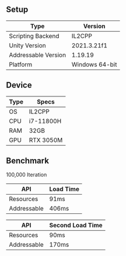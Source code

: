 ## Setup

| Type             | Version                                                                  |
| ----------------- | ------------------------------------------------------------------ |
| Scripting Backend | IL2CPP |
| Unity Version | 2021.3.21f1 |
| Addressable Version | 1.19.19 |
| Platform | Windows 64-bit |

## Device

| Type             | Specs                                          |
| ----------------- | ------------------------------------------------------------------ |
| OS | IL2CPP |
| CPU | i7-11800H |
| RAM | 32GB |
| GPU | RTX 3050M |

## Benchmark
100,000 Iteration

| API             | Load Time                                                                |
| ----------------- | ------------------------------------------------------------------ |
| Resources | 91ms |
| Addressable | 406ms |

| API             | Second Load Time                                                                |
| ----------------- | ------------------------------------------------------------------ |
| Resources | 90ms |
| Addressable | 170ms |

